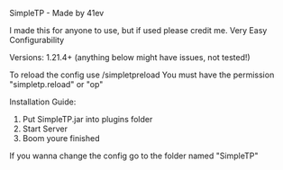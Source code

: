 SimpleTP - Made by 41ev

I made this for anyone to use, but if used please credit me.
Very Easy Configurability

Versions: 1.21.4+ (anything below might have issues, not tested!)

To reload the config use /simpletpreload
You must have the permission "simpletp.reload" or "op"

Installation Guide:
1. Put SimpleTP.jar into plugins folder
2. Start Server
3. Boom youre finished

If you wanna change the config go to the folder named "SimpleTP"
